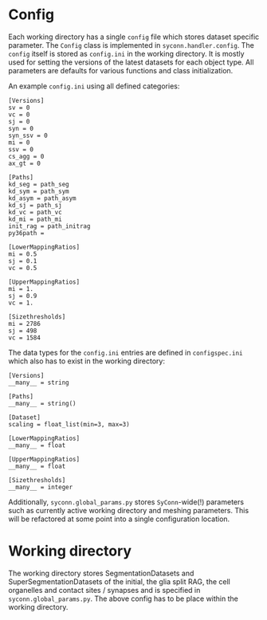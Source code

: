 # Config
Each working directory has a single `config` file which stores dataset specific parameter. The `Config` class is implemented in `syconn.handler.config`.
The `config` itself is stored as `config.ini` in the working directory. It is mostly used for setting the versions of the latest datasets for each object type.
All parameters are defaults for various functions and class initialization.

An example `config.ini` using all defined categories:

```
[Versions]
sv = 0
vc = 0
sj = 0
syn = 0
syn_ssv = 0
mi = 0
ssv = 0
cs_agg = 0
ax_gt = 0

[Paths]
kd_seg = path_seg
kd_sym = path_sym
kd_asym = path_asym
kd_sj = path_sj
kd_vc = path_vc
kd_mi = path_mi
init_rag = path_initrag
py36path =

[LowerMappingRatios]
mi = 0.5
sj = 0.1
vc = 0.5

[UpperMappingRatios]
mi = 1.
sj = 0.9
vc = 1.

[Sizethresholds]
mi = 2786
sj = 498
vc = 1584
```


The data types for the `config.ini` entries are defined in `configspec.ini` which also has to exist in the working directory:
```
[Versions]
__many__ = string

[Paths]
__many__ = string()

[Dataset]
scaling = float_list(min=3, max=3)

[LowerMappingRatios]
__many__ = float

[UpperMappingRatios]
__many__ = float

[Sizethresholds]
__many__ = integer

```
Additionally, `syconn.global_params.py` stores `SyConn`-wide(!) parameters such as currently active working directory and meshing parameters.
This will be refactored at some point into a single configuration location.

# Working directory
The working directory stores SegmentationDatasets and SuperSegmentationDatasets of the initial, the glia split RAG, the
 cell organelles and contact sites / synapses and is specified in `syconn.global_params.py`. The above config has to be place within the working directory.